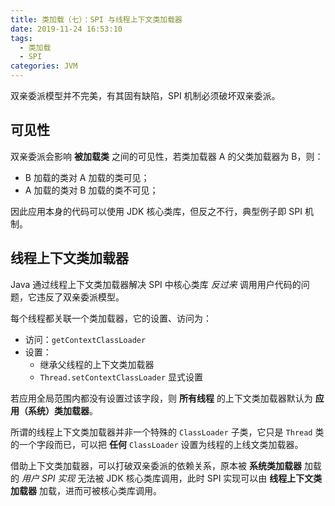 ```yaml
---
title: 类加载（七）：SPI 与线程上下文类加载器
date: 2019-11-24 16:53:10
tags:
  - 类加载
  - SPI
categories: JVM
---
```


双亲委派模型并不完美，有其固有缺陷，SPI 机制必须破坏双亲委派。

<!-- more -->

## 可见性

双亲委派会影响 **被加载类** 之间的可见性，若类加载器 A 的父类加载器为 B，则：

* B 加载的类对 A 加载的类可见；
* A 加载的类对 B 加载的类不可见；

因此应用本身的代码可以使用 JDK 核心类库，但反之不行，典型例子即 SPI 机制。

## 线程上下文类加载器

Java 通过线程上下文类加载器解决 SPI 中核心类库 *反过来* 调用用户代码的问题，它违反了双亲委派模型。

每个线程都关联一个类加载器，它的设置、访问为：

* 访问：`getContextClassLoader`
* 设置：
  * 继承父线程的上下文类加载器
  * `Thread.setContextClassLoader` 显式设置
  

若应用全局范围内都没有设置过该字段，则 **所有线程** 的上下文类加载器默认为 **应用（系统）类加载器**。

所谓的线程上下文类加载器并非一个特殊的 `ClassLoader` 子类，它只是 `Thread` 类的一个字段而已，可以把 **任何** `ClassLoader` 设置为线程的上线文类加载器。

借助上下文类加载器，可以打破双亲委派的依赖关系，原本被 **系统类加载器** 加载的 *用户 SPI 实现* 无法被 JDK 核心类库调用，此时 SPI 实现可以由 **线程上下文类加载器** 加载，进而可被核心类库调用。
